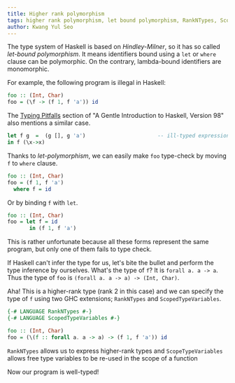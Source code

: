```yaml
---
title: Higher rank polymorphism
tags: higher rank polymorphism, let bound polymorphism, RankNTypes, ScopedTypeVariables
author: Kwang Yul Seo
---
```

The type system of Haskell is based on *Hindley-Milner*, so it has so called *let-bound polymorphism*. It means identifiers bound using a `let` or `where` clause can be polymorphic. On the contrary, lambda-bound identifiers are monomorphic.

For example, the following program is illegal in Haskell:

```haskell
foo :: (Int, Char)
foo = (\f -> (f 1, f 'a')) id
```

The [Typing Pitfalls][pitfalls] section of "A Gentle Introduction to Haskell, Version 98" also mentions a similar case.

```haskell
let f g  =  (g [], g 'a')                       -- ill-typed expression
in f (\x->x)
```

Thanks to *let-polymorphism*, we can easily make `foo` type-check by moving `f` to `where` clause.

```haskell
foo :: (Int, Char)
foo = (f 1, f 'a')
  where f = id
```

Or by binding `f` with `let`.

```haskell
foo :: (Int, Char)
foo = let f = id
       in (f 1, f 'a')
```

This is rather unfortunate because all these forms represent the same program, but only one of them fails to type check.

If Haskell can't infer the type for us, let's bite the bullet and perform the type inference by ourselves. What's the type of `f`? It is `forall a. a -> a`. Thus the type of `foo` is `(forall a. a -> a) -> (Int, Char)`.

Aha! This is a higher-rank type (rank 2 in this case) and we can specify the type of `f` using two GHC extensions; `RankNTypes` and `ScopedTypeVariables`.

```haskell
{-# LANGUAGE RankNTypes #-}
{-# LANGUAGE ScopedTypeVariables #-}

foo :: (Int, Char)
foo = (\(f :: forall a. a -> a) -> (f 1, f 'a')) id
```

`RankNTypes` allows us to express higher-rank types and `ScopeTypeVariables` allows free type variables to be re-used in the scope of a function

Now our program is well-typed!

[pitfalls]: https://www.haskell.org/tutorial/pitfalls.html
